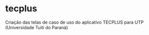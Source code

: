 # tecplus
Criação das telas de caso de uso do aplicativo TECPLUS para UTP (Universidade Tuiti do Paraná)
